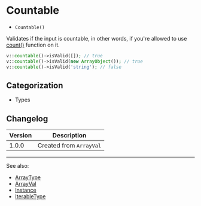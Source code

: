# Countable

- `Countable()`

Validates if the input is countable, in other words, if you're allowed to use
[count()](http://php.net/count) function on it.

```php
v::countable()->isValid([]); // true
v::countable()->isValid(new ArrayObject()); // true
v::countable()->isValid('string'); // false
```

## Categorization

- Types

## Changelog

Version | Description
--------|-------------
  1.0.0 | Created from `ArrayVal`

***
See also:

- [ArrayType](ArrayType.md)
- [ArrayVal](ArrayVal.md)
- [Instance](Instance.md)
- [IterableType](IterableType.md)
